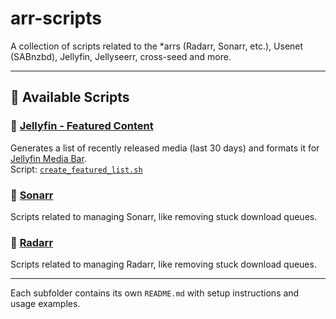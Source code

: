 # arr-scripts

A collection of scripts related to the *arrs (Radarr, Sonarr, etc.), Usenet (SABnzbd), Jellyfin, Jellyseerr, cross-seed and more.

---

## 📂 Available Scripts

### 🔹 [Jellyfin - Featured Content](./jellyfin/Featured%20Content/README.md)

Generates a list of recently released media (last 30 days) and formats it for [Jellyfin Media Bar](https://github.com/MakD/Jellyfin-Media-Bar).  
Script: [`create_featured_list.sh`](./jellyfin/Featured%20Content/create_featured_list.sh)

### 🔹 [Sonarr](./sonarr/)

Scripts related to managing Sonarr, like removing stuck download queues.

### 🔹 [Radarr](./radarr/)

Scripts related to managing Radarr, like removing stuck download queues.

---

Each subfolder contains its own `README.md` with setup instructions and usage examples.
